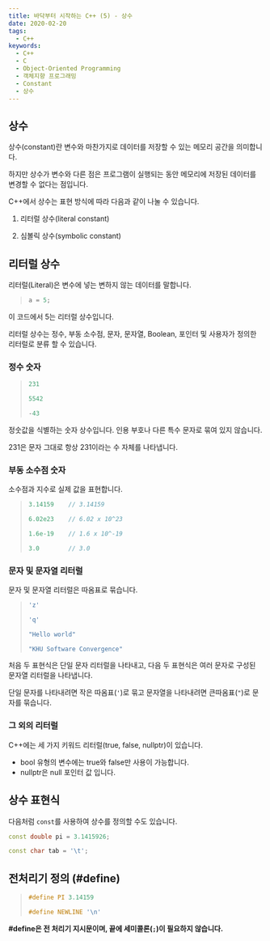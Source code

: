 ```yaml
---
title: 바닥부터 시작하는 C++ (5) - 상수
date: 2020-02-20
tags:
  - C++
keywords:
  - C++
  - C
  - Object-Oriented Programming
  - 객체지향 프로그래밍
  - Constant
  - 상수
---
```


## 상수

상수(constant)란 변수와 마찬가지로 데이터를 저장할 수 있는 메모리 공간을 의미합니다.

하지만 상수가 변수와 다른 점은 프로그램이 실행되는 동안 메모리에 저장된 데이터를 변경할 수 없다는 점입니다.

C++에서 상수는 표현 방식에 따라 다음과 같이 나눌 수 있습니다.

 

1. 리터럴 상수(literal constant)

2. 심볼릭 상수(symbolic constant)

## 리터럴 상수

리터럴(Literal)은 변수에 넣는 변하지 않는 데이터를 말합니다.
> ``` cpp
> a = 5;
> ```

이 코드에서 5는 리터럴 상수입니다.

리터럴 상수는 정수, 부동 소수점, 문자, 문자열, Boolean, 포인터 및 사용자가 정의한 리터럴로 분류 할 수 있습니다.

### 정수 숫자
> ``` cpp
> 231
>
> 5542
>
> -43
> ```

정숫값을 식별하는 숫자 상수입니다. 인용 부호나 다른 특수 문자로 묶여 있지 않습니다.

231은 문자 그대로 항상 231이라는 수 자체를 나타냅니다.


### 부동 소수점 숫자

소수점과 지수로 실제 값을 표현합니다.

> ``` cpp
> 3.14159    // 3.14159
>
> 6.02e23    // 6.02 x 10^23
>
> 1.6e-19    // 1.6 x 10^-19
>
> 3.0        // 3.0
> ```

### 문자 및 문자열 리터럴

문자 및 문자열 리터럴은 따옴표로 묶습니다.

> ``` cpp
> 'z'
> 
> 'q'
> 
> "Hello world"
> 
> "KHU Software Convergence"
> 
> ```

처음 두 표현식은 단일 문자 리터럴을 나타내고, 다음 두 표현식은 여러 문자로 구성된 문자열 리터럴을 나타냅니다.

단일 문자를 나타내려면 작은 따옴표(`'`)로 묶고 문자열을 나타내려면 큰따옴표(`"`)로 문자를 묶습니다.

### 그 외의 리터럴

C++에는 세 가지 키워드 리터럴(true, false, nullptr)이 있습니다.

- bool 유형의 변수에는 true와 false만 사용이 가능합니다.
- nullptr은 null 포인터 값 입니다.

## 상수 표현식

다음처럼 `const`를 사용하여 상수를 정의할 수도 있습니다.

``` cpp
const double pi = 3.1415926;

const char tab = '\t';
```

## 전처리기 정의 (#define)

> ``` cpp
> #define PI 3.14159
> 
> #define NEWLINE '\n'
> ```

**\#define은 전 처리기 지시문이며, 끝에 세미콜론(`;`)이 필요하지 않습니다.**
